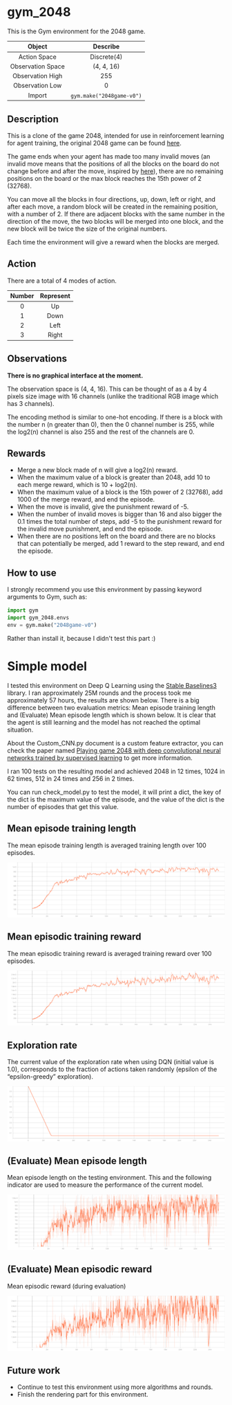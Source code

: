 # gym_2048

This is the Gym environment for the 2048 game.

|      Object       |         Describe          |
|:-----------------:|:-------------------------:|
|   Action Space    |        Discrete(4)        |
| Observation Space |        (4, 4, 16)         |
| Observation High  |            255            |
|  Observation Low  |             0             |
|      Import       | `gym.make("2048game-v0")` |

## Description

This is a clone of the game 2048, intended for use in reinforcement learning for agent training, the original 2048 game can be found [here](https://github.com/gabrielecirulli/2048).

The game ends when your agent has made too many invalid moves (an invalid move means that the positions of all the blocks on the board do not change before and after the move, inspired by [here](https://github.com/FelipeMarcelino/2048-Gym)), there are no remaining positions on the board or the max block reaches the 15th power of 2 (32768).

You can move all the blocks in four directions, up, down, left or right, and after each move, a random block will be created in the remaining position, with a number of 2. If there are adjacent blocks with the same number in the direction of the move, the two blocks will be merged into one block, and the new block will be twice the size of the original numbers.

Each time the environment will give a reward when the blocks are merged.

## Action

There are a total of 4 modes of action.

| Number | Represent |
|:------:|:---------:|
|   0    |    Up     |
|   1    |   Down    |
|   2    |   Left    |
|   3    |   Right   |

## Observations

**There is no graphical interface at the moment.**

The observation space is (4, 4, 16). This can be thought of as a 4 by 4 pixels size image with 16 channels (unlike the traditional RGB image which has 3 channels).

The encoding method is similar to one-hot encoding. If there is a block with the number n (n greater than 0), then the 0 channel number is 255, while the log2(n) channel is also 255 and the rest of the channels are 0.

## Rewards

* Merge a new block made of n will give a log2(n) reward.
* When the maximum value of a block is greater than 2048, add 10 to each merge reward, which is 10 + log2(n).
* When the maximum value of a block is the 15th power of 2 (32768), add 1000 of the merge reward, and end the episode.
* When the move is invalid, give the punishment reward of -5.
* When the number of invalid moves is bigger than 16 and also bigger the 0.1 times the total number of steps, add -5 to the punishment reward for the invalid move punishment, and end the episode.
* When there are no positions left on the board and there are no blocks that can potentially be merged, add 1 reward to the step reward, and end the episode.

## How to use

I strongly recommend you use this environment by passing keyword arguments to Gym, such as:
~~~ python
import gym
import gym_2048.envs
env = gym.make("2048game-v0")
~~~
Rather than install it, because I didn't test this part :)

# Simple model

I tested this environment on Deep Q Learning using the [Stable Baselines3](https://github.com/DLR-RM/stable-baselines3) library. I ran approximately 25M rounds and the process took me approximately 57 hours, the results are shown below. There is a big difference between two evaluation metrics: Mean episode training length and (Evaluate) Mean episode length which is shown below. It is clear that the agent is still learning and the model has not reached the optimal situation.

About the Custom_CNN.py document is a custom feature extractor, you can check the paper named [Playing game 2048 with deep convolutional neural networks trained by supervised learning](https://www.jstage.jst.go.jp/article/ipsjjip/27/0/27_340/_pdf) to get more information.

I ran 100 tests on the resulting model and achieved 2048 in 12 times, 1024 in 62 times, 512 in 24 times and 256 in 2 times.

You can run check_model.py to test the model, it will print a dict, the key of the dict is the maximum value of the episode, and the value of the dict is the number of episodes that get this value.

## Mean episode training length

The mean episode training length is averaged training length over 100 episodes.

![Mean episode length](./README_img/rollout_ep_len_mean.svg)

## Mean episodic training reward

The mean episodic training reward is averaged training reward over 100 episodes.

![Mean episodic training reward](./README_img/rollout_ep_rew_mean.svg)

## Exploration rate

The current value of the exploration rate when using DQN (initial value is 1.0), corresponds to the fraction of actions taken randomly (epsilon of the “epsilon-greedy” exploration).

![Exploration rate](./README_img/rollout_exploration_rate.svg)

## (Evaluate) Mean episode length

Mean episode length on the testing environment. This and the following indicator are used to measure the performance of the current model.

![Eval Mean episode length](./README_img/eval_mean_ep_length.svg)

## (Evaluate) Mean episodic reward

Mean episodic reward (during evaluation)

![Mean episode length](./README_img/eval_mean_reward.svg)


## Future work

- Continue to test this environment using more algorithms and rounds.
- Finish the rendering part for this environment.

